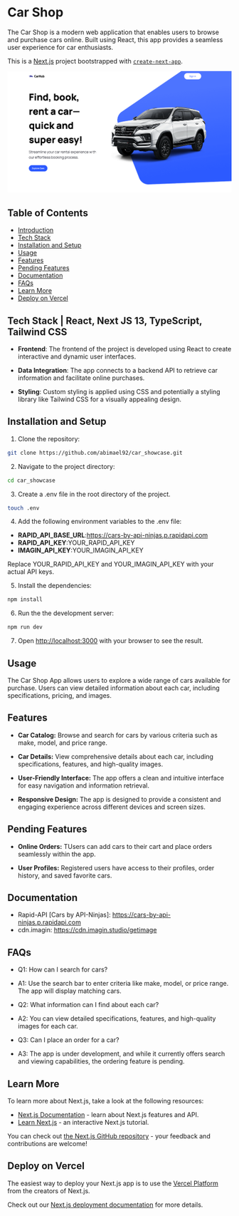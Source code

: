 # Car Shop

The Car Shop is a modern web application that enables users to browse and purchase cars online. Built using React, this app provides a seamless user experience for car enthusiasts.

This is a [Next.js](https://nextjs.org/) project bootstrapped with [`create-next-app`](https://github.com/vercel/next.js/tree/canary/packages/create-next-app).

![Car Shop App Preview](public/car-shop-preview.png)

## Table of Contents

-   [Introduction](#introduction)
-   [Tech Stack](#tech-stack)
-   [Installation and Setup](#installation-and-setup)
-   [Usage](#usage)
-   [Features](#features)
-   [Pending Features](#pending-features)
-   [Documentation](#documentation)
-   [FAQs](#faqs)
-   [Learn More](#learn-more)
-   [Deploy on Vercel](#deploy-on-vercel)

## Tech Stack | React, Next JS 13, TypeScript, Tailwind CSS

-   **Frontend**: The frontend of the project is developed using React to create interactive and dynamic user interfaces.

-   **Data Integration**: The app connects to a backend API to retrieve car information and facilitate online purchases.

-   **Styling**: Custom styling is applied using CSS and potentially a styling library like Tailwind CSS for a visually appealing design.

## Installation and Setup

1. Clone the repository:

```bash
git clone https://github.com/abimael92/car_showcase.git
```

2. Navigate to the project directory:

```bash
cd car_showcase
```

3. Create a .env file in the root directory of the project.

```bash
touch .env
```

4. Add the following environment variables to the .env file:

-   **RAPID_API_BASE_URL**:https://cars-by-api-ninjas.p.rapidapi.com
-   **RAPID_API_KEY**:YOUR_RAPID_API_KEY
-   **IMAGIN_API_KEY**:YOUR_IMAGIN_API_KEY

Replace YOUR_RAPID_API_KEY and YOUR_IMAGIN_API_KEY with your actual API keys.

5. Install the dependencies:

```bash
npm install
```

6. Run the the development server:

```bash
npm run dev
```

7. Open [http://localhost:3000](http://localhost:3000) with your browser to see the result.

## Usage

The Car Shop App allows users to explore a wide range of cars available for purchase. Users can view detailed information about each car, including specifications, pricing, and images.

## Features

-   **Car Catalog:** Browse and search for cars by various criteria such as make, model, and price range.

-   **Car Details:** View comprehensive details about each car, including specifications, features, and high-quality images.

-   **User-Friendly Interface:** The app offers a clean and intuitive interface for easy navigation and information retrieval.

-   **Responsive Design:** The app is designed to provide a consistent and engaging experience across different devices and screen sizes.

## Pending Features

-   **Online Orders:** TUsers can add cars to their cart and place orders seamlessly within the app.

-   **User Profiles:** Registered users have access to their profiles, order history, and saved favorite cars.

## Documentation

-   Rapid-API [Cars by API-Ninjas]: https://cars-by-api-ninjas.p.rapidapi.com
-   cdn.imagin: https://cdn.imagin.studio/getimage

## FAQs

-   Q1: How can I search for cars?
-   A1: Use the search bar to enter criteria like make, model, or price range. The app will display matching cars.

-   Q2: What information can I find about each car?
-   A2: You can view detailed specifications, features, and high-quality images for each car.

-   Q3: Can I place an order for a car?
-   A3: The app is under development, and while it currently offers search and viewing capabilities, the ordering feature is pending.

## Learn More

To learn more about Next.js, take a look at the following resources:

-   [Next.js Documentation](https://nextjs.org/docs) - learn about Next.js features and API.
-   [Learn Next.js](https://nextjs.org/learn) - an interactive Next.js tutorial.

You can check out [the Next.js GitHub repository](https://github.com/vercel/next.js/) - your feedback and contributions are welcome!

## Deploy on Vercel

The easiest way to deploy your Next.js app is to use the [Vercel Platform](https://vercel.com/new?utm_medium=default-template&filter=next.js&utm_source=create-next-app&utm_campaign=create-next-app-readme) from the creators of Next.js.

Check out our [Next.js deployment documentation](https://nextjs.org/docs/deployment) for more details.
